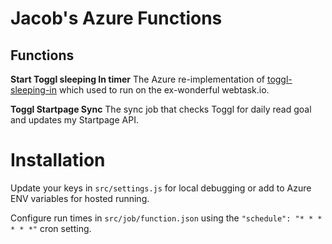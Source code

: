 # Jacob's Azure Functions

## Functions
**Start Toggl sleeping In timer**
The Azure re-implementation of [toggl-sleeping-in](https://github.com/jacobpretorius/toggl-sleeping-in) which used to run on the ex-wonderful webtask.io.

**Toggl Startpage Sync**
The sync job that checks Toggl for daily read goal and updates my Startpage API.

# Installation
Update your keys in `src/settings.js` for local debugging or add to Azure ENV variables for hosted running.

Configure run times in `src/job/function.json` using the `"schedule": "* * * * * *"` cron setting.
